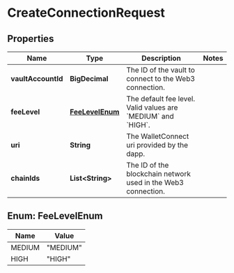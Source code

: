 

# CreateConnectionRequest


## Properties

| Name | Type | Description | Notes |
|------------ | ------------- | ------------- | -------------|
|**vaultAccountId** | **BigDecimal** | The ID of the vault to connect to the Web3 connection. |  |
|**feeLevel** | [**FeeLevelEnum**](#FeeLevelEnum) | The default fee level. Valid values are &#x60;MEDIUM&#x60; and &#x60;HIGH&#x60;. |  |
|**uri** | **String** | The WalletConnect uri provided by the dapp. |  |
|**chainIds** | **List&lt;String&gt;** | The ID of the blockchain network used in the Web3 connection. |  |



## Enum: FeeLevelEnum

| Name | Value |
|---- | -----|
| MEDIUM | &quot;MEDIUM&quot; |
| HIGH | &quot;HIGH&quot; |



